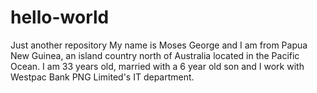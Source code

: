 # hello-world
Just another repository
My name is Moses George and I am from Papua New Guinea, an island country north of Australia located in the Pacific Ocean. 
I am 33 years old, married with a 6 year old son and I work with Westpac Bank PNG Limited's IT department.  
